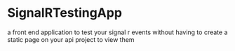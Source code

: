 # SignalRTestingApp
a front end application to test your signal r events without having to create a static page on your api project to view them
